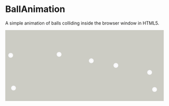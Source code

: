 # BallAnimation
A simple animation of balls colliding inside the browser window in HTML5.

![Ball Animation](https://github.com/zafar142007/BallAnimation/blob/master/BallsAnimation/Capture.PNG?raw=true "Screenshot")
